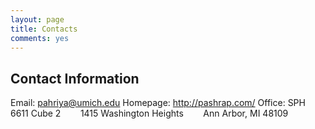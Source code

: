 ```yaml
---
layout: page
title: Contacts
comments: yes
---
```


Contact Information
-------------------

Email: <pahriya@umich.edu>
Homepage: <http://pashrap.com/>
Office: SPH 6611 Cube 2
        1415 Washington Heights
        Ann Arbor, MI 48109


